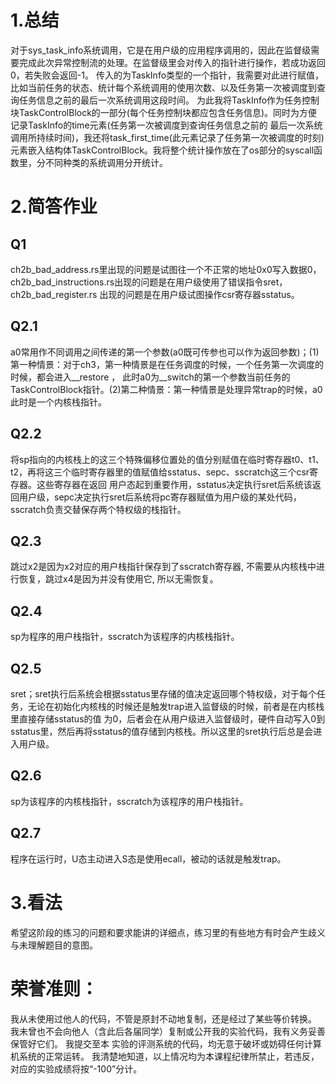 # 1.总结
对于sys_task_info系统调用，它是在用户级的应用程序调用的，因此在监督级需要完成此次异常控制流的处理。在监督级里会对传入的指针进行操作，若成功返回0，若失败会返回-1。
传入的为TaskInfo类型的一个指针，我需要对此进行赋值，比如当前任务的状态、统计每个系统调用的使用次数、以及任务第一次被调度到查询任务信息之前的最后一次系统调用这段时间。
为此我将TaskInfo作为任务控制块TaskControlBlock的一部分(每个任务控制块都应包含任务信息)。同时为方便记录TaskInfo的time元素(任务第一次被调度到查询任务信息之前的
最后一次系统调用所持续时间)，我还将task_first_time(此元素记录了任务第一次被调度的时刻)元素嵌入结构体TaskControlBlock。我将整个统计操作放在了os部分的syscall函
数里，分不同种类的系统调用分开统计。

# 2.简答作业
## Q1
ch2b_bad_address.rs里出现的问题是试图往一个不正常的地址0x0写入数据0，ch2b_bad_instructions.rs出现的问题是在用户级使用了错误指令sret，ch2b_bad_register.rs
出现的问题是在用户级试图操作csr寄存器sstatus。

## Q2.1
a0常用作不同调用之间传递的第一个参数(a0既可传参也可以作为返回参数)；(1)第一种情景：对于ch3，第一种情景是在任务调度的时候，一个任务第一次调度的时候，都会进入__restore ，
此时a0为__switch的第一个参数当前任务的TaskControlBlock指针。(2)第二种情景：第一种情景是处理异常trap的时候，a0此时是一个内核栈指针。

## Q2.2
将sp指向的内核栈上的这三个特殊偏移位置处的值分别赋值在临时寄存器t0、t1、t2，再将这三个临时寄存器里的值赋值给sstatus、sepc、sscratch这三个csr寄存器。这些寄存器在返回
用户态起到重要作用，sstatus决定执行sret后系统该返回用户级，sepc决定执行sret后系统将pc寄存器赋值为用户级的某处代码，sscratch负责交替保存两个特权级的栈指针。

## Q2.3
跳过x2是因为x2对应的用户栈指针保存到了sscratch寄存器, 不需要从内核栈中进行恢复，跳过x4是因为并没有使用它, 所以无需恢复。

## Q2.4
sp为程序的用户栈指针，sscratch为该程序的内核栈指针。

## Q2.5
sret；sret执行后系统会根据sstatus里存储的值决定返回哪个特权级，对于每个任务，无论在初始化内核栈的时候还是触发trap进入监督级的时候，前者是在内核栈里直接存储sstatus的值
为0，后者会在从用户级进入监督级时，硬件自动写入0到sstatus里，然后再将sstatus的值存储到内核栈。所以这里的sret执行后总是会进入用户级。

## Q2.6
sp为该程序的内核栈指针，sscratch为该程序的用户栈指针。

## Q2.7
程序在运行时，U态主动进入S态是使用ecall，被动的话就是触发trap。

# 3.看法
希望这阶段的练习的问题和要求能讲的详细点，练习里的有些地方有时会产生歧义与未理解题目的意图。

# 荣誉准则：
我从未使用过他人的代码，不管是原封不动地复制，还是经过了某些等价转换。 我未曾也不会向他人（含此后各届同学）复制或公开我的实验代码，我有义务妥善保管好它们。 我提交至本
实验的评测系统的代码，均无意于破坏或妨碍任何计算机系统的正常运转。 我清楚地知道，以上情况均为本课程纪律所禁止，若违反，对应的实验成绩将按“-100”分计。